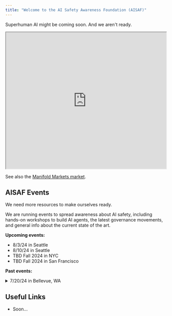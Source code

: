 ```yaml
---
title: "Welcome to the AI Safety Awareness Foundation (AISAF)"
---
```

Superhuman AI might be coming soon. And we aren't ready. 

<iframe src="https://www.metaculus.com/questions/question_embed/3648/?theme=dark" style="height:430px; width:100%; max-width:550px"></iframe>

See also the [Manifold Markets market](https://manifold.markets/ManifoldAI/agi-when-resolves-to-the-year-in-wh-d5c5ad8e4708?r=TWF4Q2hpc3dpY2s).

## AISAF Events

We need more resources to make ourselves ready. 

We are running events to spread awareness about AI safety, including hands-on workshops to build AI agents, the latest governance movements, and general info about the current state of the art. 

**Upcoming events:**

 - 8/3/24 in Seattle
 - 8/10/24 in Seattle
 - TBD Fall 2024 in NYC
 - TBD Fall 2024 in San Francisco

**Past events:**

 <details>Info soon...
  <summary>7/20/24 in Bellevue, WA</summary>
</details>

## Useful Links

- Soon...

 <!-- - AIS Fundamentals Course
 - ARENA Course
 - Our materials?
 - Other links? -->